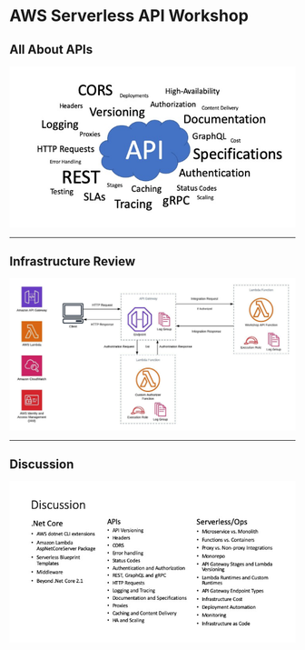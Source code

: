 # AWS Serverless API Workshop

## All About APIs

![apis](./about-apis.jpg)

---

## Infrastructure Review

![architecture](./serverless-workshop-architecture.jpeg)

---

## Discussion

![discussion](./discussion-topics.jpg)
